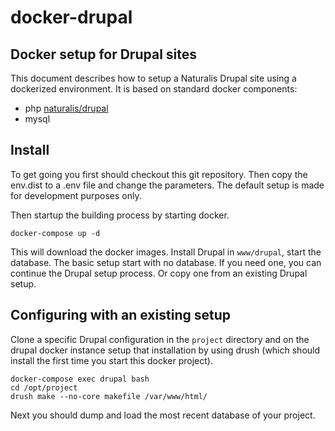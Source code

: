 # docker-drupal

## Docker setup for Drupal sites

This document describes how to setup a Naturalis Drupal site using a dockerized environment. It is based on standard docker components:

 - php [naturalis/drupal](https://store.docker.com/community/images/naturalis/drupal)
 - mysql
 
 ## Install
 
 To get going you first should checkout this git repository. Then copy the env.dist to a .env file and change the parameters. The default
 setup is made for development purposes only.
 
 Then startup the building process by starting docker.
 
 `docker-compose up -d`
 
 This will download the docker images. Install Drupal in `www/drupal`, start the database. The basic setup start with
 no database. If you need one, you can continue the Drupal setup process. Or copy one from an existing Drupal setup.
 
 ## Configuring with an existing setup
 
 Clone a specific Drupal configuration in the `project` directory and on the drupal docker instance setup that installation by using
 drush (which should install the first time you start this docker project).
 
 ```
 docker-compose exec drupal bash
 cd /opt/project
 drush make --no-core makefile /var/www/html/
 ```
 
 Next you should dump and load the most recent database of your project.
 
 
